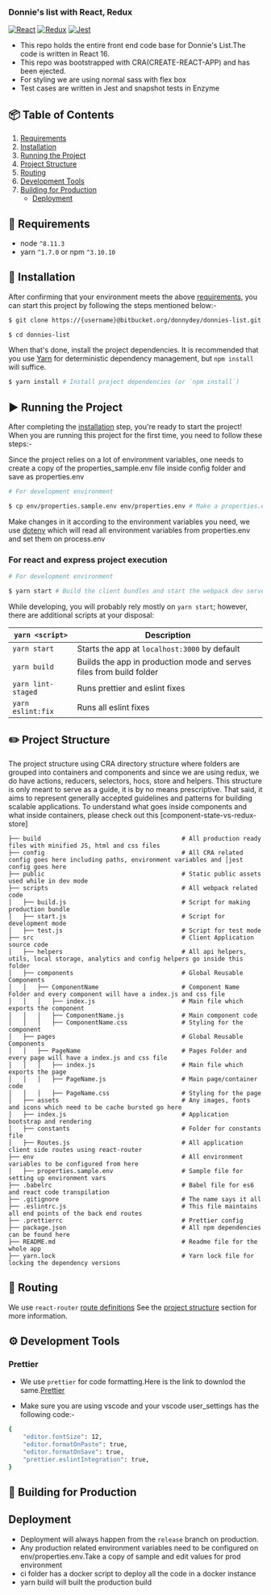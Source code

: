 <!-- <h1 align="center">
  <br>
  <a href="https://donnieslist.com">
  </a>
  <br>
  Donnie's List
  <br>
</h1>
<p align="center">
    <img src='https://forthebadge.com/images/badges/made-with-javascript.svg' />
    <img src='https://forthebadge.com/images/badges/uses-css.svg' />
    <img src='https://forthebadge.com/images/badges/validated-html5.svg' />
    <img src='https://forthebadge.com/images/badges/uses-html.svg' />
</p> -->
### Donnie's list with React, Redux 


[![React](https://img.shields.io/badge/react-16.2.0-lightgrey.svg)](https://github.com/facebook/react)
[![Redux](https://img.shields.io/badge/redux-3.6.0-brightgreen.svg)](https://redux.js.org/)
[![Jest](https://img.shields.io/badge/Jest-22.4.3-lightgrey.svg)](https://jestjs.io/)

- This repo holds the entire front end code base for Donnie's List.The code is written in React 16.
- This repo was bootstrapped with CRA(CREATE-REACT-APP) and has been ejected.
- For styling we are using normal sass with flex box
- Test cases are written in Jest and snapshot tests in Enzyme

## 📦 Table of Contents

1.  [Requirements](#requirements)
2.  [Installation](#getting-started)
3.  [Running the Project](#running-the-project)
4.  [Project Structure](#project-structure)
5.  [Routing](#routing)
6.  [Development Tools](#development-tools)
7.  [Building for Production](#building-for-production)
    - [Deployment](#deployment)

## 💼 Requirements

- node `^8.11.3`
- yarn `^1.7.0` or npm `^3.10.10`

## 💾 Installation

After confirming that your environment meets the above [requirements](#requirements), you can start this project by following the steps mentioned below:-

```bash
$ git clone https://{username}@bitbucket.org/donnydey/donnies-list.git

$ cd donnies-list
```

When that's done, install the project dependencies. It is recommended that you use [Yarn](https://yarnpkg.com/) for deterministic dependency management, but `npm install` will suffice.

```bash
$ yarn install # Install project dependencies (or `npm install`)

```


## ▶️ Running the Project

After completing the [installation](#installation) step, you're ready to start the project!
When you are running this project for the first time, you need to follow these steps:-

Since the project relies on a lot of environment variables, one needs to create a copy of the properties_sample.env file inside config folder and save as properties.env
```bash
# For development environment

$ cp env/properties.sample.env env/properties.env # Make a properties.env file from properties.sample.env

```
Make changes in it according to the environment variables you need, we use [dotenv](https://www.npmjs.com/package/dotenv) which will read all environment variables from properties.env and set them on process.env


### For react and express project execution

```bash
# For development environment

$ yarn start # Build the client bundles and start the webpack dev server (or `npm run start`)

```

While developing, you will probably rely mostly on `yarn start`; however, there are additional scripts at your disposal:

|`yarn <script>`                                |Description|
|-----------------------------------------------|-----------|
|`yarn start`                                   |Starts the app at `localhost:3000` by default|
|`yarn build`                                   |Builds the app in production mode and serves files from build folder|
|`yarn lint-staged`                             |Runs prettier and eslint fixes|
|`yarn eslint:fix`                              |Runs all eslint fixes|

## ✏️ Project Structure

The project structure using CRA directory structure where folders are grouped into containers and components and since we are using redux, we do have actions, reducers, selectors, hocs, store and helpers.
This structure is only meant to serve as a guide, it is by no means prescriptive. That said, it aims to represent generally accepted guidelines and patterns for building scalable applications.
To understand what goes inside components and what inside containers, please check out this [component-state-vs-redux-store]

```
├── build                                       # All production ready files with minified JS, html and css files
├── config                                      # All CRA related config goes here including paths, environment variables and │jest config goes here
├── public                                      # Static public assets used while in dev mode
├── scripts                                     # All webpack related code
│   ├── build.js                                # Script for making production bundle
│   ├── start.js                                # Script for development mode
│   ├── test.js                                 # Script for test mode
├── src                                         # Client Application source code
│   ├── helpers                                 # All api helpers, utils, local storage, analytics and config helpers go inside this folder
│   ├── components                              # Global Reusable Components
│   │   ├── ComponentName                       # Component Name Folder and every component will have a index.js and css file
│   │   │   ├── index.js                        # Main file which exports the component
│   │   │   ├── ComponentName.js                # Main component code
│   │   │   ├── ComponentName.css               # Styling for the component
│   ├── pages                                   # Global Reusable Components
│   │   ├── PageName                            # Pages Folder and every page will have a index.js and css file
│   │   │   ├── index.js                        # Main file which exports the page
│   │   │   ├── PageName.js                     # Main page/container code
│   │   │   ├── PageName.css                    # Styling for the page
│   ├── assets                                  # Any images, fonts and icons which need to be cache bursted go here
│   ├── index.js                                # Application bootstrap and rendering
│   ├── constants                               # Folder for constants file
│   ├── Routes.js                               # All application client side routes using react-router
├── env                                         # All environment variables to be configured from here
│   ├── properties.sample.env                   # Sample file for setting up environment vars
├── .babelrc                                    # Babel file for es6 and react code transpilation
├── .gitignore                                  # The name says it all
├── .eslintrc.js                                # This file maintains all end points of the back end routes
├── .prettierrc                                 # Prettier config
├── package.json                                # All npm dependencies can be found here
├── README.md                                   # Readme file for the whole app
├── yarn.lock                                   # Yarn lock file for locking the dependency versions
```

## 🚀 Routing

We use `react-router` [route definitions](https://github.com/ReactTraining/react-router)
See the [project structure](#project-structure) section for more information.

## ⚙️ Development Tools

### Prettier

- We use `prettier` for code formatting.Here is the link to downlod the same.[Prettier](https://www.npmjs.com/package/prettier)

- Make sure you are using vscode and your vscode user_settings has the following code:-

```bash
{
    "editor.fontSize": 12,
    "editor.formatOnPaste": true,
    "editor.formatOnSave": true,
    "prettier.eslintIntegration": true,
}
```

## 🚚 Building for Production

## Deployment

- Deployment will always happen from the `release` branch on production.
- Any production related environment variables need to be configured on env/properties.env.Take a copy of sample and edit values for prod environment
- ci folder has a docker script to deploy all the code in a docker instance
- yarn build will built the production build
